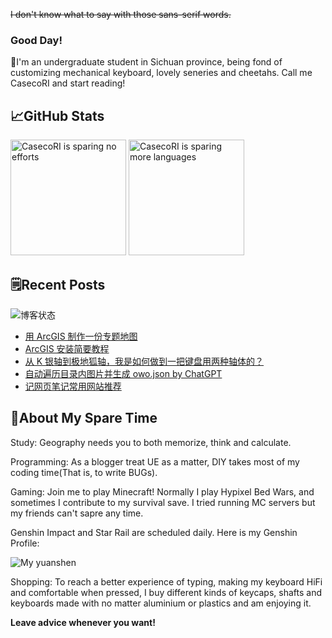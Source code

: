 ~~I don't know what to say with those sans-serif words.~~

### Good Day!

👋I'm an undergraduate student in Sichuan province, being fond of customizing mechanical keyboard, lovely seneries and cheetahs. Call me CasecoRI and start reading!

## 📈GitHub Stats

<img alt="CasecoRI is sparing no efforts" height="185px" src="https://ghstatus.casecori.top/api?username=cystee&bg_color=30,008080,72bcd4&title_color=fff&text_color=fff&show_icons=true&icon_color=fff&hide_border=true"> <img alt="CasecoRI is sparing more languages" height="185px" src="https://ghstatus.casecori.top/api/top-langs/?username=cystee&layout=compact&hide_border=true&bg_color=f6f6f6&title_color=808080&text_color=000">

## 🗒️Recent Posts

<right><img src="https://uptime.betterstack.com/status-badges/v1/monitor/d9u8.svg" alt="博客状态"></right>

<!-- BLOG-POST-LIST:START -->
- [用 ArcGIS 制作一份专题地图](https://www.casecori.top/archives/9184.html)
- [ArcGIS 安装简要教程](https://www.casecori.top/archives/5ced.html)
- [从 K 银轴到极地狐轴，我是如何做到一把键盘用两种轴体的？](https://www.casecori.top/archives/36c3.html)
- [自动遍历目录内图片并生成 owo.json by ChatGPT](https://www.casecori.top/archives/6026.html)
- [记网页笔记常用网站推荐](https://www.casecori.top/archives/6bce.html)
<!-- BLOG-POST-LIST:END -->

## 🎈About My Spare Time

Study: Geography needs you to both memorize, think and calculate.

Programming: As a blogger treat UE as a matter, DIY takes most of my coding time(That is, to write BUGs).

Gaming: Join me to play Minecraft! Normally I play Hypixel Bed Wars, and sometimes I contribute to my survival save. I tried running MC servers but my friends can't sapre any time.

Genshin Impact and Star Rail are scheduled daily. Here is my Genshin Profile:

![My yuanshen](https://yscard.casecori.top/111/333706640.png)

Shopping: To reach a better experience of typing, making my keyboard HiFi and comfortable when pressed, I buy different kinds of keycaps, shafts and keyboards made with no matter aluminium or plastics and am enjoying it.

**Leave advice whenever you want!**
